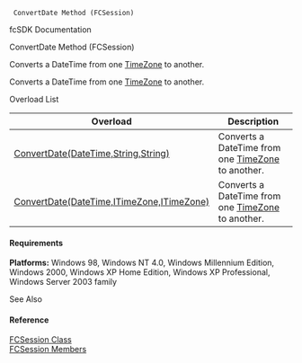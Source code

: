 ﻿     ConvertDate Method (FCSession)                                                   

fcSDK Documentation

ConvertDate Method (FCSession)

Converts a DateTime from one [TimeZone](fcSDK~FChoice.Foundation.DataObjects.ITimeZone.md) to another.

Converts a DateTime from one [TimeZone](fcSDK~FChoice.Foundation.DataObjects.ITimeZone.md) to another.

Overload List

| Overload | Description |
| --- | --- |
| [ConvertDate(DateTime,String,String)](fcSDK~FChoice.Foundation.FCSession~ConvertDate(DateTime,String,String).md) | Converts a DateTime from one [TimeZone](fcSDK~FChoice.Foundation.DataObjects.ITimeZone.md) to another.   |
| [ConvertDate(DateTime,ITimeZone,ITimeZone)](fcSDK~FChoice.Foundation.FCSession~ConvertDate(DateTime,ITimeZone,ITimeZone).md) | Converts a DateTime from one [TimeZone](fcSDK~FChoice.Foundation.DataObjects.ITimeZone.md) to another.   |

#### Requirements

**Platforms:** Windows 98, Windows NT 4.0, Windows Millennium Edition, Windows 2000, Windows XP Home Edition, Windows XP Professional, Windows Server 2003 family

See Also

#### Reference

[FCSession Class](fcSDK~FChoice.Foundation.FCSession.md)  
[FCSession Members](fcSDK~FChoice.Foundation.FCSession_members.md)